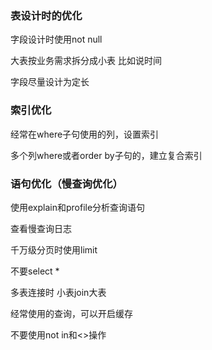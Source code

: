 ### 表设计时的优化

字段设计时使用not null

大表按业务需求拆分成小表 比如说时间

字段尽量设计为定长

### 索引优化

经常在where子句使用的列，设置索引

多个列where或者order by子句的，建立复合索引

### 语句优化（慢查询优化）

使用explain和profile分析查询语句

查看慢查询日志

千万级分页时使用limit

不要select *

多表连接时 小表join大表

经常使用的查询，可以开启缓存

不要使用not in和<>操作